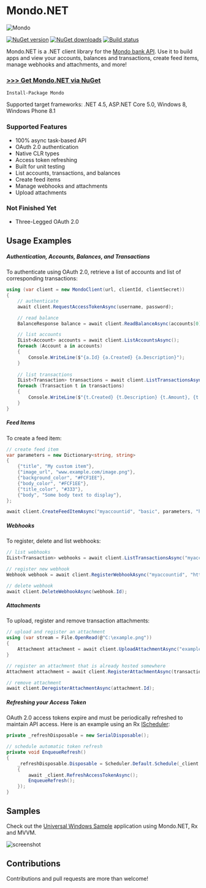 # Mondo.NET

![Mondo](https://twitter.com/getmondo/profile_image?size=original)

[![NuGet version](https://img.shields.io/nuget/v/Mondo.svg)](http://nuget.org/List/Packages/Mondo)  [![NuGet downloads](https://img.shields.io/nuget/dt/Mondo.svg)](http://nuget.org/List/Packages/Mondo)  [![Build status](https://ci.appveyor.com/api/projects/status/p26nu5fypp5c4qon?svg=true)](https://ci.appveyor.com/project/rdingwall/mondotnet)

Mondo.NET is a .NET client library for the [Mondo bank API](https://getmondo.co.uk/docs/). Use it to build apps and view your accounts, balances and transactions, create feed items, manage webhooks and attachments, and more!

### [>>> Get Mondo.NET via NuGet](http://nuget.org/List/Packages/Mondo)

```
Install-Package Mondo
```

Supported target frameworks: .NET 4.5, ASP.NET Core 5.0, Windows 8, Windows Phone 8.1

### Supported Features

- 100% async task-based API
- OAuth 2.0 authentication
- Native CLR types
- Access token refreshing
- Built for unit testing
- List accounts, transactions, and balances
- Create feed items
- Manage webhooks and attachments
- Upload attachments

### Not Finished Yet

- Three-Legged OAuth 2.0

## Usage Examples

##### Authentication, Accounts, Balances, and Transactions
To authenticate using OAuth 2.0, retrieve a list of accounts and list of corresponding transactions:
```csharp
using (var client = new MondoClient(url, clientId, clientSecret))
{
    // authenticate
    await client.RequestAccessTokenAsync(username, password);

    // read balance
    BalanceResponse balance = await client.ReadBalanceAsync(accounts[0].Id);

    // list accounts
    IList<Account> accounts = await client.ListAccountsAsync();
    foreach (Account a in accounts)
    {
        Console.WriteLine($"{a.Id} {a.Created} {a.Description}");
    }
    
    // list transactions
    IList<Transaction> transactions = await client.ListTransactionsAsync(accounts[0].Id);
    foreach (Transaction t in transactions)
    {
        Console.WriteLine($"{t.Created} {t.Description} {t.Amount}, {t.Currency}, {t.AccountBalance}");
    }
}    
```

##### Feed Items
To create a feed item:
```csharp
// create feed item
var parameters = new Dictionary<string, string>
{
    {"title", "My custom item"},
    {"image_url", "www.example.com/image.png"},
    {"background_color", "#FCF1EE"},
    {"body_color", "#FCF1EE"},
    {"title_color", "#333"},
    {"body", "Some body text to display"},
};

await client.CreateFeedItemAsync("myaccountid", "basic", parameters, "https://www.example.com/a_page_to_open_on_tap.html");
```

##### Webhooks
To register, delete and list webhooks:
```csharp
// list webhooks
IList<Transaction> webhooks = await client.ListTransactionsAsync("myaccountid");

// register new webhook
Webhook webhook = await client.RegisterWebhookAsync("myaccountid", "http://example.com/webhook");

// delete webhook
await client.DeleteWebhookAsync(webhook.Id);
```

##### Attachments
To upload, register and remove transaction attachments:
```csharp
// upload and register an attachment
using (var stream = File.OpenRead(@"C:\example.png"))
{
    Attachment attachment = await client.UploadAttachmentAsync("example.png", "image/png", transaction.Id, stream);
}

// register an attachment that is already hosted somewhere
Attachment attachment = await client.RegisterAttachmentAsync(transaction.Id, "http://example.com/pic.png", "image/png");

// remove attachment
await client.DeregisterAttachmentAsync(attachment.Id);
```

##### Refreshing your Access Token
OAuth 2.0 access tokens expire and must be periodically refreshed to maintain API access. Here is an example using an Rx [IScheduler](https://msdn.microsoft.com/en-us/library/hh242963(v=vs.103).aspx):
```csharp
private _refreshDisposable = new SerialDisposable();

// schedule automatic token refresh
private void EnqueueRefresh()
{
    _refreshDisposable.Disposable = Scheduler.Default.Schedule(_client.AccessTokenExpiresAt, async () =>
    {
        await _client.RefreshAccessTokenAsync();
        EnqueueRefresh();
    });
}
```

## Samples

Check out the [Universal Windows Sample](https://github.com/rdingwall/MondoUniversalWindowsSample) application using Mondo.NET, Rx and MVVM.

![screenshot](http://i.imgur.com/xYkRAzh.png)


## Contributions
Contributions and pull requests are more than welcome!
